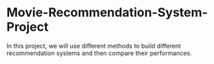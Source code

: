 # Movie-Recommendation-System-Project
In this project, we will use different methods to build different recommendation systems and then compare their performances.
